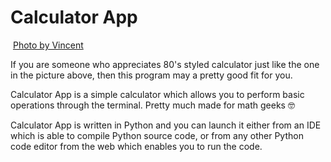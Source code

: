# Calculator App

<img></img>
<a href="">Photo by Vincent</a>

If you are someone who appreciates 80's styled calculator just like the one in the picture above, then this program may a pretty good fit for you.

Calculator App is a simple calculator which allows you to perform basic operations through the terminal. Pretty much made for math geeks 🤓

Calculator App is written in Python and you can launch it either from an IDE which is able to compile Python source code, or from any other Python code editor from the web which enables you to run the code.

